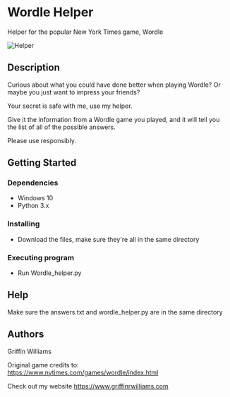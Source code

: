 # Wordle Helper
Helper for the popular New York Times game, Wordle

![Helper](https://user-images.githubusercontent.com/15940140/179074945-80c95b46-d1a2-4102-a724-8b2642f66b87.png)


## Description

Curious about what you could have done better when playing Wordle? Or maybe you just want to impress your friends?

Your secret is safe with me, use my helper.

Give it the information from a Wordle game you played, and it will tell you the list of all of the possible answers.

Please use responsibly.

## Getting Started

### Dependencies

* Windows 10
* Python 3.x

### Installing

* Download the files, make sure they're all in the same directory

### Executing program

* Run Wordle_helper.py

## Help

Make sure the answers.txt and wordle_helper.py are in the same directory

## Authors

Griffin Williams

Original game credits to: https://www.nytimes.com/games/wordle/index.html

Check out my website https://www.griffinrwilliams.com 
